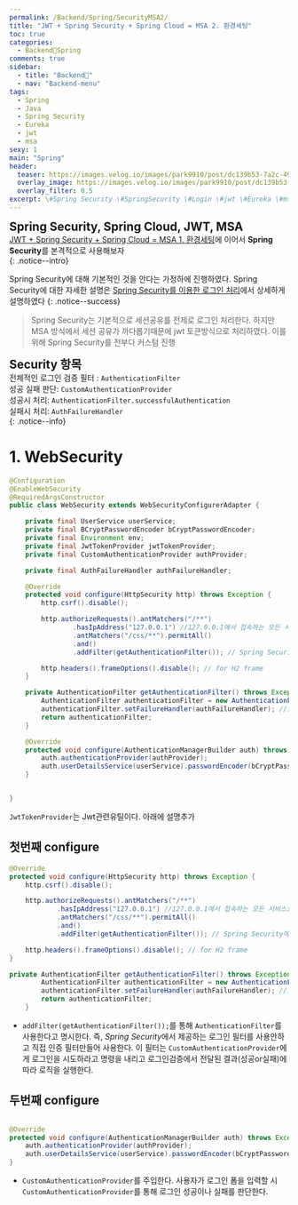 ```yaml
---
permalink: /Backend/Spring/SecurityMSA2/
title: "JWT + Spring Security + Spring Cloud = MSA 2. 환경세팅"
toc: true
categories:
  - Backend🦄Spring
comments: true
sidebar:
  - title: "Backend🦄"
  - nav: "Backend-menu"
tags:
  - Spring
  - Java
  - Spring Security
  - Eureka
  - jwt
  - msa
sexy: 1
main: "Spring"
header:
  teaser: https://images.velog.io/images/park9910/post/dc139b53-7a2c-4973-ba88-23fb96b06b2e/image.png
  overlay_image: https://images.velog.io/images/park9910/post/dc139b53-7a2c-4973-ba88-23fb96b06b2e/image.png
  overlay_filter: 0.5
excerpt: \#Spring Security \#SpringSecurity \#Login \#jwt \#Eureka \#msa
---
```


<span style = "font-size:1.5em;  font-weight: 700;">Spring Security, Spring Cloud, JWT, MSA</span><br>
[JWT + Spring Security + Spring Cloud = MSA 1. 환경세팅](https://chanyoung-dev.github.io/Backend/Spring/SecurityMSA)에 이어서 <strong>Spring Security</strong>를 본격적으로 사용해보자<br>
{: .notice--intro}


Spring Security에 대해 기본적인 것을 안다는 가정하에 진행하였다. Spring Security에 대한 자세한 설명은 [Spring Security를 이용한 로그인 처리](https://chanyoung-dev.github.io/Backend/Spring/LoginBySecurity)에서 상세하게 설명하였다
{: .notice--success}

> Spring Security는 기본적으로 세션공유를 전제로 로그인 처리한다. 하지만 MSA 방식에서 세션 공유가 까다롭기때문에 jwt 토큰방식으로 처리하였다. 이를 위해 Spring Security를 전부다 커스텀 진행


<span style = "font-size:1.5em;  font-weight: 700;">Security 항목</span><br>
전체적인 로그인 검증 필터 : `AuthenticationFilter`<br>
성공 실패 판단: `CustomAuthenticationProvider`<br>
성공시 처리: `AuthenticationFilter.successfulAuthentication`<br>
실패시 처리: `AuthFailureHandler`<br>
{: .notice--info}

# 1. WebSecurity
```java
@Configuration
@EnableWebSecurity
@RequiredArgsConstructor
public class WebSecurity extends WebSecurityConfigurerAdapter {

    private final UserService userService;
    private final BCryptPasswordEncoder bCryptPasswordEncoder;
    private final Environment env;
    private final JwtTokenProvider jwtTokenProvider;
    private final CustomAuthenticationProvider authProvider;

    private final AuthFailureHandler authFailureHandler;

    @Override
    protected void configure(HttpSecurity http) throws Exception {
        http.csrf().disable();

        http.authorizeRequests().antMatchers("/**")
                .hasIpAddress("127.0.0.1") //127.0.0.1에서 접속하는 모든 서비스요청은 권한없이 사용 가능하다
                .antMatchers("/css/**").permitAll()
                .and()
                .addFilter(getAuthenticationFilter()); // Spring Security에서 제공하는 로그인 인증 툴을 사용안하고 직접 인증 필터를 만든다

        http.headers().frameOptions().disable(); // for H2 frame
    }

    private AuthenticationFilter getAuthenticationFilter() throws Exception {
        AuthenticationFilter authenticationFilter = new AuthenticationFilter(authenticationManager(), userService, env, jwtTokenProvider);
        authenticationFilter.setFailureHandler(authFailureHandler); //로그인 실패 핸들러 주입
        return authenticationFilter;
    }

    @Override
    protected void configure(AuthenticationManagerBuilder auth) throws Exception {
        auth.authenticationProvider(authProvider);
        auth.userDetailsService(userService).passwordEncoder(bCryptPasswordEncoder);
    }


}
```
`JwtTokenProvider`는 Jwt관련유틸이다. 아래에 설명추가

## 첫번째 configure
```java
@Override
protected void configure(HttpSecurity http) throws Exception {
    http.csrf().disable();

    http.authorizeRequests().antMatchers("/**")
            .hasIpAddress("127.0.0.1") //127.0.0.1에서 접속하는 모든 서비스요청은 권한없이 사용 가능하다
            .antMatchers("/css/**").permitAll()
            .and()
            .addFilter(getAuthenticationFilter()); // Spring Security에서 제공하는 로그인 인증 툴을 사용안하고 직접 인증 필터를 만든다

    http.headers().frameOptions().disable(); // for H2 frame
}

private AuthenticationFilter getAuthenticationFilter() throws Exception {
        AuthenticationFilter authenticationFilter = new AuthenticationFilter(authenticationManager(), userService, env, jwtTokenProvider);
        authenticationFilter.setFailureHandler(authFailureHandler); //로그인 실패 핸들러 주입
        return authenticationFilter;
    }
```
- `addFilter(getAuthenticationFilter());`를 통해 `AuthenticationFilter`를 사용한다고 명시한다. 즉, *Spring Security*에서 제공하는 로그인 필터를 사용안하고 직접 인증 필터만들어 사용한다. 이 필터는 `CustomAuthenticationProvider`에게 로그인을 시도하라고 명령을 내리고 로그인검증에서 전달된 결과(성공or실패)에 따라 로직을 실행한다. 


## 두번째 configure
```java

@Override
protected void configure(AuthenticationManagerBuilder auth) throws Exception {
    auth.authenticationProvider(authProvider);
    auth.userDetailsService(userService).passwordEncoder(bCryptPasswordEncoder);
}

```
- `CustomAuthenticationProvider`를 주입한다. 사용자가 로그인 폼을 입력할 시 `CustomAuthenticationProvider`를 통해 로그인 성공이나 실패를 판단한다.